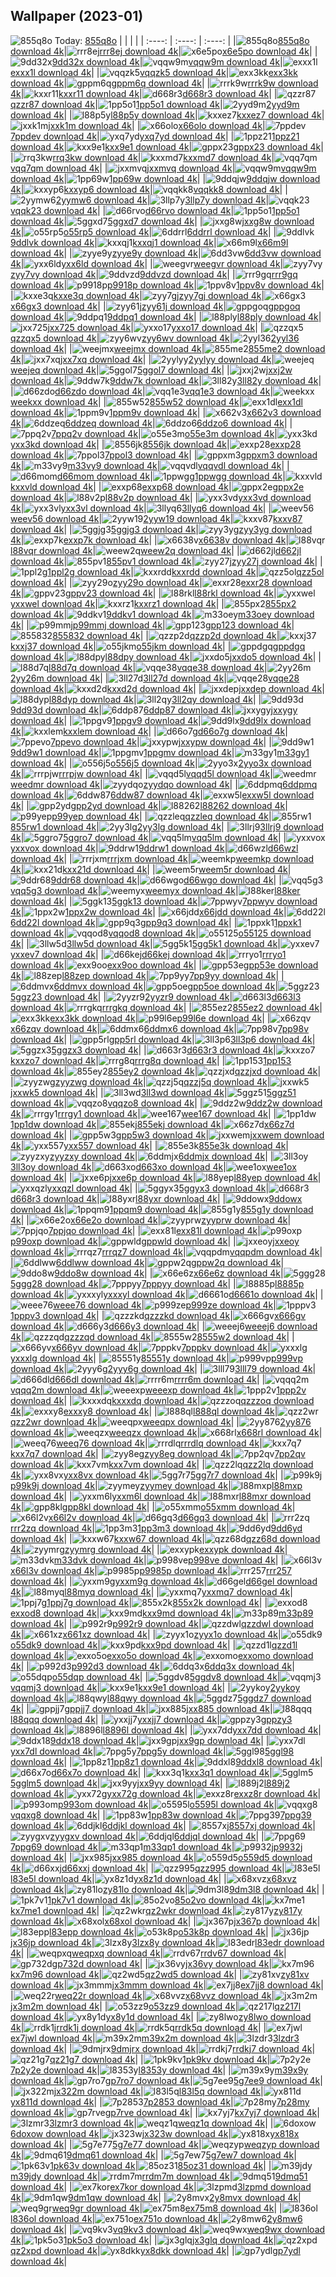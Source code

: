 ## Wallpaper (2023-01)
![855q8o](https://w.wallhaven.cc/full/85/wallhaven-855q8o.png) Today: [855q8o](https://th.wallhaven.cc/small/85/855q8o.jpg)
|      |      |      |
| :----: | :----: | :----: |
|![855q8o](https://th.wallhaven.cc/small/85/855q8o.jpg)[855q8o download 4k](https://wallhaven.cc/w/855q8o)|![rrr8ej](https://th.wallhaven.cc/small/rr/rrr8ej.jpg)[rrr8ej download 4k](https://wallhaven.cc/w/rrr8ej)|![x6e5po](https://th.wallhaven.cc/small/x6/x6e5po.jpg)[x6e5po download 4k](https://wallhaven.cc/w/x6e5po)|
|![9dd32x](https://th.wallhaven.cc/small/9d/9dd32x.jpg)[9dd32x download 4k](https://wallhaven.cc/w/9dd32x)|![vqqw9m](https://th.wallhaven.cc/small/vq/vqqw9m.jpg)[vqqw9m download 4k](https://wallhaven.cc/w/vqqw9m)|![exxx1l](https://th.wallhaven.cc/small/ex/exxx1l.jpg)[exxx1l download 4k](https://wallhaven.cc/w/exxx1l)|
|![vqqzk5](https://th.wallhaven.cc/small/vq/vqqzk5.jpg)[vqqzk5 download 4k](https://wallhaven.cc/w/vqqzk5)|![exx3kk](https://th.wallhaven.cc/small/ex/exx3kk.jpg)[exx3kk download 4k](https://wallhaven.cc/w/exx3kk)|![gppm6q](https://th.wallhaven.cc/small/gp/gppm6q.jpg)[gppm6q download 4k](https://wallhaven.cc/w/gppm6q)|
|![rrrk9w](https://th.wallhaven.cc/small/rr/rrrk9w.jpg)[rrrk9w download 4k](https://wallhaven.cc/w/rrrk9w)|![kxxr11](https://th.wallhaven.cc/small/kx/kxxr11.jpg)[kxxr11 download 4k](https://wallhaven.cc/w/kxxr11)|![d668r3](https://th.wallhaven.cc/small/d6/d668r3.jpg)[d668r3 download 4k](https://wallhaven.cc/w/d668r3)|
|![qzzr87](https://th.wallhaven.cc/small/qz/qzzr87.jpg)[qzzr87 download 4k](https://wallhaven.cc/w/qzzr87)|![1pp5o1](https://th.wallhaven.cc/small/1p/1pp5o1.jpg)[1pp5o1 download 4k](https://wallhaven.cc/w/1pp5o1)|![2yyd9m](https://th.wallhaven.cc/small/2y/2yyd9m.jpg)[2yyd9m download 4k](https://wallhaven.cc/w/2yyd9m)|
|![l88p5y](https://th.wallhaven.cc/small/l8/l88p5y.jpg)[l88p5y download 4k](https://wallhaven.cc/w/l88p5y)|![kxxez7](https://th.wallhaven.cc/small/kx/kxxez7.jpg)[kxxez7 download 4k](https://wallhaven.cc/w/kxxez7)|![jxxk1m](https://th.wallhaven.cc/small/jx/jxxk1m.jpg)[jxxk1m download 4k](https://wallhaven.cc/w/jxxk1m)|
|![x66olo](https://th.wallhaven.cc/small/x6/x66olo.jpg)[x66olo download 4k](https://wallhaven.cc/w/x66olo)|![7ppdev](https://th.wallhaven.cc/small/7p/7ppdev.jpg)[7ppdev download 4k](https://wallhaven.cc/w/7ppdev)|![yxq7yd](https://th.wallhaven.cc/small/yx/yxq7yd.jpg)[yxq7yd download 4k](https://wallhaven.cc/w/yxq7yd)|
|![1ppz21](https://th.wallhaven.cc/small/1p/1ppz21.jpg)[1ppz21 download 4k](https://wallhaven.cc/w/1ppz21)|![kxx9e1](https://th.wallhaven.cc/small/kx/kxx9e1.jpg)[kxx9e1 download 4k](https://wallhaven.cc/w/kxx9e1)|![gppx23](https://th.wallhaven.cc/small/gp/gppx23.jpg)[gppx23 download 4k](https://wallhaven.cc/w/gppx23)|
|![rrq3kw](https://th.wallhaven.cc/small/rr/rrq3kw.jpg)[rrq3kw download 4k](https://wallhaven.cc/w/rrq3kw)|![kxxmd7](https://th.wallhaven.cc/small/kx/kxxmd7.jpg)[kxxmd7 download 4k](https://wallhaven.cc/w/kxxmd7)|![vqq7qm](https://th.wallhaven.cc/small/vq/vqq7qm.jpg)[vqq7qm download 4k](https://wallhaven.cc/w/vqq7qm)|
|![jxxmvq](https://th.wallhaven.cc/small/jx/jxxmvq.jpg)[jxxmvq download 4k](https://wallhaven.cc/w/jxxmvq)|![vqqw9m](https://th.wallhaven.cc/small/vq/vqqw9m.jpg)[vqqw9m download 4k](https://wallhaven.cc/w/vqqw9m)|![1pp69w](https://th.wallhaven.cc/small/1p/1pp69w.jpg)[1pp69w download 4k](https://wallhaven.cc/w/1pp69w)|
|![9ddqjw](https://th.wallhaven.cc/small/9d/9ddqjw.jpg)[9ddqjw download 4k](https://wallhaven.cc/w/9ddqjw)|![kxxyp6](https://th.wallhaven.cc/small/kx/kxxyp6.jpg)[kxxyp6 download 4k](https://wallhaven.cc/w/kxxyp6)|![vqqkk8](https://th.wallhaven.cc/small/vq/vqqkk8.jpg)[vqqkk8 download 4k](https://wallhaven.cc/w/vqqkk8)|
|![2yymw6](https://th.wallhaven.cc/small/2y/2yymw6.jpg)[2yymw6 download 4k](https://wallhaven.cc/w/2yymw6)|![3llp7y](https://th.wallhaven.cc/small/3l/3llp7y.jpg)[3llp7y download 4k](https://wallhaven.cc/w/3llp7y)|![vqqk23](https://th.wallhaven.cc/small/vq/vqqk23.jpg)[vqqk23 download 4k](https://wallhaven.cc/w/vqqk23)|
|![d66rvo](https://th.wallhaven.cc/small/d6/d66rvo.jpg)[d66rvo download 4k](https://wallhaven.cc/w/d66rvo)|![1pp5o1](https://th.wallhaven.cc/small/1p/1pp5o1.jpg)[1pp5o1 download 4k](https://wallhaven.cc/w/1pp5o1)|![5ggxd7](https://th.wallhaven.cc/small/5g/5ggxd7.jpg)[5ggxd7 download 4k](https://wallhaven.cc/w/5ggxd7)|
|![jxxg8w](https://th.wallhaven.cc/small/jx/jxxg8w.jpg)[jxxg8w download 4k](https://wallhaven.cc/w/jxxg8w)|![o55rp5](https://th.wallhaven.cc/small/o5/o55rp5.jpg)[o55rp5 download 4k](https://wallhaven.cc/w/o55rp5)|![6ddrrl](https://th.wallhaven.cc/small/6d/6ddrrl.jpg)[6ddrrl download 4k](https://wallhaven.cc/w/6ddrrl)|
|![9ddlvk](https://th.wallhaven.cc/small/9d/9ddlvk.jpg)[9ddlvk download 4k](https://wallhaven.cc/w/9ddlvk)|![kxxqj1](https://th.wallhaven.cc/small/kx/kxxqj1.jpg)[kxxqj1 download 4k](https://wallhaven.cc/w/kxxqj1)|![x66m9l](https://th.wallhaven.cc/small/x6/x66m9l.jpg)[x66m9l download 4k](https://wallhaven.cc/w/x66m9l)|
|![zyye9y](https://th.wallhaven.cc/small/zy/zyye9y.jpg)[zyye9y download 4k](https://wallhaven.cc/w/zyye9y)|![6dd3vw](https://th.wallhaven.cc/small/6d/6dd3vw.jpg)[6dd3vw download 4k](https://wallhaven.cc/w/6dd3vw)|![yxx6ld](https://th.wallhaven.cc/small/yx/yxx6ld.jpg)[yxx6ld download 4k](https://wallhaven.cc/w/yxx6ld)|
|![weegvr](https://th.wallhaven.cc/small/we/weegvr.jpg)[weegvr download 4k](https://wallhaven.cc/w/weegvr)|![zyy7vy](https://th.wallhaven.cc/small/zy/zyy7vy.jpg)[zyy7vy download 4k](https://wallhaven.cc/w/zyy7vy)|![9ddvzd](https://th.wallhaven.cc/small/9d/9ddvzd.jpg)[9ddvzd download 4k](https://wallhaven.cc/w/9ddvzd)|
|![rrr9gq](https://th.wallhaven.cc/small/rr/rrr9gq.jpg)[rrr9gq download 4k](https://wallhaven.cc/w/rrr9gq)|![p9918p](https://th.wallhaven.cc/small/p9/p9918p.jpg)[p9918p download 4k](https://wallhaven.cc/w/p9918p)|![1ppv8v](https://th.wallhaven.cc/small/1p/1ppv8v.jpg)[1ppv8v download 4k](https://wallhaven.cc/w/1ppv8v)|
|![kxxe3q](https://th.wallhaven.cc/small/kx/kxxe3q.jpg)[kxxe3q download 4k](https://wallhaven.cc/w/kxxe3q)|![zyy7gj](https://th.wallhaven.cc/small/zy/zyy7gj.jpg)[zyy7gj download 4k](https://wallhaven.cc/w/zyy7gj)|![x66gx3](https://th.wallhaven.cc/small/x6/x66gx3.jpg)[x66gx3 download 4k](https://wallhaven.cc/w/x66gx3)|
|![zyy61j](https://th.wallhaven.cc/small/zy/zyy61j.jpg)[zyy61j download 4k](https://wallhaven.cc/w/zyy61j)|![gppgoq](https://th.wallhaven.cc/small/gp/gppgoq.jpg)[gppgoq download 4k](https://wallhaven.cc/w/gppgoq)|![9ddpq1](https://th.wallhaven.cc/small/9d/9ddpq1.jpg)[9ddpq1 download 4k](https://wallhaven.cc/w/9ddpq1)|
|![l88ply](https://th.wallhaven.cc/small/l8/l88ply.jpg)[l88ply download 4k](https://wallhaven.cc/w/l88ply)|![jxx725](https://th.wallhaven.cc/small/jx/jxx725.jpg)[jxx725 download 4k](https://wallhaven.cc/w/jxx725)|![yxxo17](https://th.wallhaven.cc/small/yx/yxxo17.jpg)[yxxo17 download 4k](https://wallhaven.cc/w/yxxo17)|
|![qzzqx5](https://th.wallhaven.cc/small/qz/qzzqx5.jpg)[qzzqx5 download 4k](https://wallhaven.cc/w/qzzqx5)|![zyy6wv](https://th.wallhaven.cc/small/zy/zyy6wv.jpg)[zyy6wv download 4k](https://wallhaven.cc/w/zyy6wv)|![2yyl36](https://th.wallhaven.cc/small/2y/2yyl36.jpg)[2yyl36 download 4k](https://wallhaven.cc/w/2yyl36)|
|![weejmx](https://th.wallhaven.cc/small/we/weejmx.jpg)[weejmx download 4k](https://wallhaven.cc/w/weejmx)|![855me2](https://th.wallhaven.cc/small/85/855me2.jpg)[855me2 download 4k](https://wallhaven.cc/w/855me2)|![jxx7xq](https://th.wallhaven.cc/small/jx/jxx7xq.jpg)[jxx7xq download 4k](https://wallhaven.cc/w/jxx7xq)|
|![2yylyy](https://th.wallhaven.cc/small/2y/2yylyy.jpg)[2yylyy download 4k](https://wallhaven.cc/w/2yylyy)|![weejeq](https://th.wallhaven.cc/small/we/weejeq.jpg)[weejeq download 4k](https://wallhaven.cc/w/weejeq)|![5ggol7](https://th.wallhaven.cc/small/5g/5ggol7.jpg)[5ggol7 download 4k](https://wallhaven.cc/w/5ggol7)|
|![jxxj2w](https://th.wallhaven.cc/small/jx/jxxj2w.jpg)[jxxj2w download 4k](https://wallhaven.cc/w/jxxj2w)|![9ddw7k](https://th.wallhaven.cc/small/9d/9ddw7k.jpg)[9ddw7k download 4k](https://wallhaven.cc/w/9ddw7k)|![3ll82y](https://th.wallhaven.cc/small/3l/3ll82y.jpg)[3ll82y download 4k](https://wallhaven.cc/w/3ll82y)|
|![d66zdo](https://th.wallhaven.cc/small/d6/d66zdo.jpg)[d66zdo download 4k](https://wallhaven.cc/w/d66zdo)|![vqq1e3](https://th.wallhaven.cc/small/vq/vqq1e3.jpg)[vqq1e3 download 4k](https://wallhaven.cc/w/vqq1e3)|![weekxx](https://th.wallhaven.cc/small/we/weekxx.jpg)[weekxx download 4k](https://wallhaven.cc/w/weekxx)|
|![855w52](https://th.wallhaven.cc/small/85/855w52.jpg)[855w52 download 4k](https://wallhaven.cc/w/855w52)|![exx1dl](https://th.wallhaven.cc/small/ex/exx1dl.jpg)[exx1dl download 4k](https://wallhaven.cc/w/exx1dl)|![1ppm9v](https://th.wallhaven.cc/small/1p/1ppm9v.jpg)[1ppm9v download 4k](https://wallhaven.cc/w/1ppm9v)|
|![x662v3](https://th.wallhaven.cc/small/x6/x662v3.jpg)[x662v3 download 4k](https://wallhaven.cc/w/x662v3)|![6ddzeq](https://th.wallhaven.cc/small/6d/6ddzeq.jpg)[6ddzeq download 4k](https://wallhaven.cc/w/6ddzeq)|![6ddzo6](https://th.wallhaven.cc/small/6d/6ddzo6.jpg)[6ddzo6 download 4k](https://wallhaven.cc/w/6ddzo6)|
|![7ppq2v](https://th.wallhaven.cc/small/7p/7ppq2v.jpg)[7ppq2v download 4k](https://wallhaven.cc/w/7ppq2v)|![o55e3m](https://th.wallhaven.cc/small/o5/o55e3m.jpg)[o55e3m download 4k](https://wallhaven.cc/w/o55e3m)|![yxx3kd](https://th.wallhaven.cc/small/yx/yxx3kd.jpg)[yxx3kd download 4k](https://wallhaven.cc/w/yxx3kd)|
|![8556jk](https://th.wallhaven.cc/small/85/8556jk.jpg)[8556jk download 4k](https://wallhaven.cc/w/8556jk)|![exxp28](https://th.wallhaven.cc/small/ex/exxp28.jpg)[exxp28 download 4k](https://wallhaven.cc/w/exxp28)|![7ppol3](https://th.wallhaven.cc/small/7p/7ppol3.jpg)[7ppol3 download 4k](https://wallhaven.cc/w/7ppol3)|
|![gppxm3](https://th.wallhaven.cc/small/gp/gppxm3.jpg)[gppxm3 download 4k](https://wallhaven.cc/w/gppxm3)|![m33vy9](https://th.wallhaven.cc/small/m3/m33vy9.jpg)[m33vy9 download 4k](https://wallhaven.cc/w/m33vy9)|![vqqvdl](https://th.wallhaven.cc/small/vq/vqqvdl.jpg)[vqqvdl download 4k](https://wallhaven.cc/w/vqqvdl)|
|![d66mom](https://th.wallhaven.cc/small/d6/d66mom.jpg)[d66mom download 4k](https://wallhaven.cc/w/d66mom)|![1ppwgg](https://th.wallhaven.cc/small/1p/1ppwgg.jpg)[1ppwgg download 4k](https://wallhaven.cc/w/1ppwgg)|![kxxvld](https://th.wallhaven.cc/small/kx/kxxvld.jpg)[kxxvld download 4k](https://wallhaven.cc/w/kxxvld)|
|![exxp68](https://th.wallhaven.cc/small/ex/exxp68.jpg)[exxp68 download 4k](https://wallhaven.cc/w/exxp68)|![gppx2e](https://th.wallhaven.cc/small/gp/gppx2e.jpg)[gppx2e download 4k](https://wallhaven.cc/w/gppx2e)|![l88v2p](https://th.wallhaven.cc/small/l8/l88v2p.jpg)[l88v2p download 4k](https://wallhaven.cc/w/l88v2p)|
|![yxx3vd](https://th.wallhaven.cc/small/yx/yxx3vd.jpg)[yxx3vd download 4k](https://wallhaven.cc/w/yxx3vd)|![yxx3vl](https://th.wallhaven.cc/small/yx/yxx3vl.jpg)[yxx3vl download 4k](https://wallhaven.cc/w/yxx3vl)|![3llyq6](https://th.wallhaven.cc/small/3l/3llyq6.jpg)[3llyq6 download 4k](https://wallhaven.cc/w/3llyq6)|
|![weev56](https://th.wallhaven.cc/small/we/weev56.jpg)[weev56 download 4k](https://wallhaven.cc/w/weev56)|![2yyw19](https://th.wallhaven.cc/small/2y/2yyw19.jpg)[2yyw19 download 4k](https://wallhaven.cc/w/2yyw19)|![kxxv87](https://th.wallhaven.cc/small/kx/kxxv87.jpg)[kxxv87 download 4k](https://wallhaven.cc/w/kxxv87)|
|![5ggjg3](https://th.wallhaven.cc/small/5g/5ggjg3.jpg)[5ggjg3 download 4k](https://wallhaven.cc/w/5ggjg3)|![zyy3yg](https://th.wallhaven.cc/small/zy/zyy3yg.jpg)[zyy3yg download 4k](https://wallhaven.cc/w/zyy3yg)|![exxp7k](https://th.wallhaven.cc/small/ex/exxp7k.jpg)[exxp7k download 4k](https://wallhaven.cc/w/exxp7k)|
|![x6638v](https://th.wallhaven.cc/small/x6/x6638v.jpg)[x6638v download 4k](https://wallhaven.cc/w/x6638v)|![l88vqr](https://th.wallhaven.cc/small/l8/l88vqr.jpg)[l88vqr download 4k](https://wallhaven.cc/w/l88vqr)|![weew2q](https://th.wallhaven.cc/small/we/weew2q.jpg)[weew2q download 4k](https://wallhaven.cc/w/weew2q)|
|![d662jl](https://th.wallhaven.cc/small/d6/d662jl.jpg)[d662jl download 4k](https://wallhaven.cc/w/d662jl)|![855pv1](https://th.wallhaven.cc/small/85/855pv1.jpg)[855pv1 download 4k](https://wallhaven.cc/w/855pv1)|![zyy27j](https://th.wallhaven.cc/small/zy/zyy27j.jpg)[zyy27j download 4k](https://wallhaven.cc/w/zyy27j)|
|![1ppl2g](https://th.wallhaven.cc/small/1p/1ppl2g.jpg)[1ppl2g download 4k](https://wallhaven.cc/w/1ppl2g)|![kxxrdd](https://th.wallhaven.cc/small/kx/kxxrdd.jpg)[kxxrdd download 4k](https://wallhaven.cc/w/kxxrdd)|![qzz5ol](https://th.wallhaven.cc/small/qz/qzz5ol.jpg)[qzz5ol download 4k](https://wallhaven.cc/w/qzz5ol)|
|![zyy29o](https://th.wallhaven.cc/small/zy/zyy29o.jpg)[zyy29o download 4k](https://wallhaven.cc/w/zyy29o)|![exxr28](https://th.wallhaven.cc/small/ex/exxr28.jpg)[exxr28 download 4k](https://wallhaven.cc/w/exxr28)|![gppv23](https://th.wallhaven.cc/small/gp/gppv23.jpg)[gppv23 download 4k](https://wallhaven.cc/w/gppv23)|
|![l88rkl](https://th.wallhaven.cc/small/l8/l88rkl.jpg)[l88rkl download 4k](https://wallhaven.cc/w/l88rkl)|![yxxwel](https://th.wallhaven.cc/small/yx/yxxwel.jpg)[yxxwel download 4k](https://wallhaven.cc/w/yxxwel)|![kxxrz1](https://th.wallhaven.cc/small/kx/kxxrz1.jpg)[kxxrz1 download 4k](https://wallhaven.cc/w/kxxrz1)|
|![855px2](https://th.wallhaven.cc/small/85/855px2.jpg)[855px2 download 4k](https://wallhaven.cc/w/855px2)|![9ddkv1](https://th.wallhaven.cc/small/9d/9ddkv1.jpg)[9ddkv1 download 4k](https://wallhaven.cc/w/9ddkv1)|![m33oey](https://th.wallhaven.cc/small/m3/m33oey.jpg)[m33oey download 4k](https://wallhaven.cc/w/m33oey)|
|![p99mmj](https://th.wallhaven.cc/small/p9/p99mmj.jpg)[p99mmj download 4k](https://wallhaven.cc/w/p99mmj)|![gpp123](https://th.wallhaven.cc/small/gp/gpp123.jpg)[gpp123 download 4k](https://wallhaven.cc/w/gpp123)|![855832](https://th.wallhaven.cc/small/85/855832.jpg)[855832 download 4k](https://wallhaven.cc/w/855832)|
|![qzzp2d](https://th.wallhaven.cc/small/qz/qzzp2d.jpg)[qzzp2d download 4k](https://wallhaven.cc/w/qzzp2d)|![kxxj37](https://th.wallhaven.cc/small/kx/kxxj37.jpg)[kxxj37 download 4k](https://wallhaven.cc/w/kxxj37)|![o55jkm](https://th.wallhaven.cc/small/o5/o55jkm.jpg)[o55jkm download 4k](https://wallhaven.cc/w/o55jkm)|
|![gppdgq](https://th.wallhaven.cc/small/gp/gppdgq.jpg)[gppdgq download 4k](https://wallhaven.cc/w/gppdgq)|![l88dpy](https://th.wallhaven.cc/small/l8/l88dpy.jpg)[l88dpy download 4k](https://wallhaven.cc/w/l88dpy)|![jxxdo5](https://th.wallhaven.cc/small/jx/jxxdo5.jpg)[jxxdo5 download 4k](https://wallhaven.cc/w/jxxdo5)|
|![l88d7q](https://th.wallhaven.cc/small/l8/l88d7q.jpg)[l88d7q download 4k](https://wallhaven.cc/w/l88d7q)|![vqqe38](https://th.wallhaven.cc/small/vq/vqqe38.jpg)[vqqe38 download 4k](https://wallhaven.cc/w/vqqe38)|![2yy26m](https://th.wallhaven.cc/small/2y/2yy26m.jpg)[2yy26m download 4k](https://wallhaven.cc/w/2yy26m)|
|![3ll27d](https://th.wallhaven.cc/small/3l/3ll27d.jpg)[3ll27d download 4k](https://wallhaven.cc/w/3ll27d)|![vqqe28](https://th.wallhaven.cc/small/vq/vqqe28.jpg)[vqqe28 download 4k](https://wallhaven.cc/w/vqqe28)|![kxxd2d](https://th.wallhaven.cc/small/kx/kxxd2d.jpg)[kxxd2d download 4k](https://wallhaven.cc/w/kxxd2d)|
|![jxxdep](https://th.wallhaven.cc/small/jx/jxxdep.jpg)[jxxdep download 4k](https://wallhaven.cc/w/jxxdep)|![l88dyp](https://th.wallhaven.cc/small/l8/l88dyp.jpg)[l88dyp download 4k](https://wallhaven.cc/w/l88dyp)|![3ll2qy](https://th.wallhaven.cc/small/3l/3ll2qy.jpg)[3ll2qy download 4k](https://wallhaven.cc/w/3ll2qy)|
|![9dd93d](https://th.wallhaven.cc/small/9d/9dd93d.jpg)[9dd93d download 4k](https://wallhaven.cc/w/9dd93d)|![6ddp87](https://th.wallhaven.cc/small/6d/6ddp87.jpg)[6ddp87 download 4k](https://wallhaven.cc/w/6ddp87)|![jxxygy](https://th.wallhaven.cc/small/jx/jxxygy.jpg)[jxxygy download 4k](https://wallhaven.cc/w/jxxygy)|
|![1ppgv9](https://th.wallhaven.cc/small/1p/1ppgv9.jpg)[1ppgv9 download 4k](https://wallhaven.cc/w/1ppgv9)|![9dd9lx](https://th.wallhaven.cc/small/9d/9dd9lx.jpg)[9dd9lx download 4k](https://wallhaven.cc/w/9dd9lx)|![kxxlem](https://th.wallhaven.cc/small/kx/kxxlem.jpg)[kxxlem download 4k](https://wallhaven.cc/w/kxxlem)|
|![d66o7g](https://th.wallhaven.cc/small/d6/d66o7g.jpg)[d66o7g download 4k](https://wallhaven.cc/w/d66o7g)|![7ppevo](https://th.wallhaven.cc/small/7p/7ppevo.jpg)[7ppevo download 4k](https://wallhaven.cc/w/7ppevo)|![jxxypw](https://th.wallhaven.cc/small/jx/jxxypw.jpg)[jxxypw download 4k](https://wallhaven.cc/w/jxxypw)|
|![9dd9w1](https://th.wallhaven.cc/small/9d/9dd9w1.jpg)[9dd9w1 download 4k](https://wallhaven.cc/w/9dd9w1)|![1ppgmv](https://th.wallhaven.cc/small/1p/1ppgmv.jpg)[1ppgmv download 4k](https://wallhaven.cc/w/1ppgmv)|![m33gy1](https://th.wallhaven.cc/small/m3/m33gy1.jpg)[m33gy1 download 4k](https://wallhaven.cc/w/m33gy1)|
|![o556j5](https://th.wallhaven.cc/small/o5/o556j5.jpg)[o556j5 download 4k](https://wallhaven.cc/w/o556j5)|![2yyo3x](https://th.wallhaven.cc/small/2y/2yyo3x.jpg)[2yyo3x download 4k](https://wallhaven.cc/w/2yyo3x)|![rrrpjw](https://th.wallhaven.cc/small/rr/rrrpjw.jpg)[rrrpjw download 4k](https://wallhaven.cc/w/rrrpjw)|
|![vqqd5l](https://th.wallhaven.cc/small/vq/vqqd5l.jpg)[vqqd5l download 4k](https://wallhaven.cc/w/vqqd5l)|![weedmr](https://th.wallhaven.cc/small/we/weedmr.jpg)[weedmr download 4k](https://wallhaven.cc/w/weedmr)|![zyydqo](https://th.wallhaven.cc/small/zy/zyydqo.jpg)[zyydqo download 4k](https://wallhaven.cc/w/zyydqo)|
|![6ddpmq](https://th.wallhaven.cc/small/6d/6ddpmq.jpg)[6ddpmq download 4k](https://wallhaven.cc/w/6ddpmq)|![6ddw87](https://th.wallhaven.cc/small/6d/6ddw87.jpg)[6ddw87 download 4k](https://wallhaven.cc/w/6ddw87)|![exxw5l](https://th.wallhaven.cc/small/ex/exxw5l.jpg)[exxw5l download 4k](https://wallhaven.cc/w/exxw5l)|
|![gpp2yd](https://th.wallhaven.cc/small/gp/gpp2yd.jpg)[gpp2yd download 4k](https://wallhaven.cc/w/gpp2yd)|![l88262](https://th.wallhaven.cc/small/l8/l88262.jpg)[l88262 download 4k](https://wallhaven.cc/w/l88262)|![p99yep](https://th.wallhaven.cc/small/p9/p99yep.jpg)[p99yep download 4k](https://wallhaven.cc/w/p99yep)|
|![qzzleq](https://th.wallhaven.cc/small/qz/qzzleq.jpg)[qzzleq download 4k](https://wallhaven.cc/w/qzzleq)|![855rw1](https://th.wallhaven.cc/small/85/855rw1.jpg)[855rw1 download 4k](https://wallhaven.cc/w/855rw1)|![2yy3lg](https://th.wallhaven.cc/small/2y/2yy3lg.jpg)[2yy3lg download 4k](https://wallhaven.cc/w/2yy3lg)|
|![3llrj9](https://th.wallhaven.cc/small/3l/3llrj9.jpg)[3llrj9 download 4k](https://wallhaven.cc/w/3llrj9)|![5ggro7](https://th.wallhaven.cc/small/5g/5ggro7.jpg)[5ggro7 download 4k](https://wallhaven.cc/w/5ggro7)|![vqq5lm](https://th.wallhaven.cc/small/vq/vqq5lm.jpg)[vqq5lm download 4k](https://wallhaven.cc/w/vqq5lm)|
|![yxxvox](https://th.wallhaven.cc/small/yx/yxxvox.jpg)[yxxvox download 4k](https://wallhaven.cc/w/yxxvox)|![9ddrw1](https://th.wallhaven.cc/small/9d/9ddrw1.jpg)[9ddrw1 download 4k](https://wallhaven.cc/w/9ddrw1)|![d66wzl](https://th.wallhaven.cc/small/d6/d66wzl.jpg)[d66wzl download 4k](https://wallhaven.cc/w/d66wzl)|
|![rrrjxm](https://th.wallhaven.cc/small/rr/rrrjxm.jpg)[rrrjxm download 4k](https://wallhaven.cc/w/rrrjxm)|![weemkp](https://th.wallhaven.cc/small/we/weemkp.jpg)[weemkp download 4k](https://wallhaven.cc/w/weemkp)|![kxx21d](https://th.wallhaven.cc/small/kx/kxx21d.jpg)[kxx21d download 4k](https://wallhaven.cc/w/kxx21d)|
|![weem5r](https://th.wallhaven.cc/small/we/weem5r.jpg)[weem5r download 4k](https://wallhaven.cc/w/weem5r)|![9ddr68](https://th.wallhaven.cc/small/9d/9ddr68.jpg)[9ddr68 download 4k](https://wallhaven.cc/w/9ddr68)|![d66wgo](https://th.wallhaven.cc/small/d6/d66wgo.jpg)[d66wgo download 4k](https://wallhaven.cc/w/d66wgo)|
|![vqq5g3](https://th.wallhaven.cc/small/vq/vqq5g3.jpg)[vqq5g3 download 4k](https://wallhaven.cc/w/vqq5g3)|![weemyx](https://th.wallhaven.cc/small/we/weemyx.jpg)[weemyx download 4k](https://wallhaven.cc/w/weemyx)|![l88ker](https://th.wallhaven.cc/small/l8/l88ker.jpg)[l88ker download 4k](https://wallhaven.cc/w/l88ker)|
|![5ggk13](https://th.wallhaven.cc/small/5g/5ggk13.jpg)[5ggk13 download 4k](https://wallhaven.cc/w/5ggk13)|![7ppwyv](https://th.wallhaven.cc/small/7p/7ppwyv.jpg)[7ppwyv download 4k](https://wallhaven.cc/w/7ppwyv)|![1ppx2w](https://th.wallhaven.cc/small/1p/1ppx2w.jpg)[1ppx2w download 4k](https://wallhaven.cc/w/1ppx2w)|
|![x66jdd](https://th.wallhaven.cc/small/x6/x66jdd.jpg)[x66jdd download 4k](https://wallhaven.cc/w/x66jdd)|![6dd22l](https://th.wallhaven.cc/small/6d/6dd22l.jpg)[6dd22l download 4k](https://wallhaven.cc/w/6dd22l)|![gpp9q3](https://th.wallhaven.cc/small/gp/gpp9q3.jpg)[gpp9q3 download 4k](https://wallhaven.cc/w/gpp9q3)|
|![1ppxk1](https://th.wallhaven.cc/small/1p/1ppxk1.jpg)[1ppxk1 download 4k](https://wallhaven.cc/w/1ppxk1)|![vqqod8](https://th.wallhaven.cc/small/vq/vqqod8.jpg)[vqqod8 download 4k](https://wallhaven.cc/w/vqqod8)|![o55125](https://th.wallhaven.cc/small/o5/o55125.jpg)[o55125 download 4k](https://wallhaven.cc/w/o55125)|
|![3llw5d](https://th.wallhaven.cc/small/3l/3llw5d.jpg)[3llw5d download 4k](https://wallhaven.cc/w/3llw5d)|![5gg5k1](https://th.wallhaven.cc/small/5g/5gg5k1.jpg)[5gg5k1 download 4k](https://wallhaven.cc/w/5gg5k1)|![yxxev7](https://th.wallhaven.cc/small/yx/yxxev7.jpg)[yxxev7 download 4k](https://wallhaven.cc/w/yxxev7)|
|![d66kej](https://th.wallhaven.cc/small/d6/d66kej.jpg)[d66kej download 4k](https://wallhaven.cc/w/d66kej)|![rrryo1](https://th.wallhaven.cc/small/rr/rrryo1.jpg)[rrryo1 download 4k](https://wallhaven.cc/w/rrryo1)|![exx9oo](https://th.wallhaven.cc/small/ex/exx9oo.jpg)[exx9oo download 4k](https://wallhaven.cc/w/exx9oo)|
|![gpp53e](https://th.wallhaven.cc/small/gp/gpp53e.jpg)[gpp53e download 4k](https://wallhaven.cc/w/gpp53e)|![l88zep](https://th.wallhaven.cc/small/l8/l88zep.jpg)[l88zep download 4k](https://wallhaven.cc/w/l88zep)|![7pp9yy](https://th.wallhaven.cc/small/7p/7pp9yy.jpg)[7pp9yy download 4k](https://wallhaven.cc/w/7pp9yy)|
|![6ddmvx](https://th.wallhaven.cc/small/6d/6ddmvx.jpg)[6ddmvx download 4k](https://wallhaven.cc/w/6ddmvx)|![gpp5oe](https://th.wallhaven.cc/small/gp/gpp5oe.jpg)[gpp5oe download 4k](https://wallhaven.cc/w/gpp5oe)|![5ggz23](https://th.wallhaven.cc/small/5g/5ggz23.jpg)[5ggz23 download 4k](https://wallhaven.cc/w/5ggz23)|
|![2yyzr9](https://th.wallhaven.cc/small/2y/2yyzr9.jpg)[2yyzr9 download 4k](https://wallhaven.cc/w/2yyzr9)|![d663l3](https://th.wallhaven.cc/small/d6/d663l3.jpg)[d663l3 download 4k](https://wallhaven.cc/w/d663l3)|![rrrgkq](https://th.wallhaven.cc/small/rr/rrrgkq.jpg)[rrrgkq download 4k](https://wallhaven.cc/w/rrrgkq)|
|![855ez2](https://th.wallhaven.cc/small/85/855ez2.jpg)[855ez2 download 4k](https://wallhaven.cc/w/855ez2)|![exx3kk](https://th.wallhaven.cc/small/ex/exx3kk.jpg)[exx3kk download 4k](https://wallhaven.cc/w/exx3kk)|![p99l6e](https://th.wallhaven.cc/small/p9/p99l6e.jpg)[p99l6e download 4k](https://wallhaven.cc/w/p99l6e)|
|![x66zqv](https://th.wallhaven.cc/small/x6/x66zqv.jpg)[x66zqv download 4k](https://wallhaven.cc/w/x66zqv)|![6ddmx6](https://th.wallhaven.cc/small/6d/6ddmx6.jpg)[6ddmx6 download 4k](https://wallhaven.cc/w/6ddmx6)|![7pp98v](https://th.wallhaven.cc/small/7p/7pp98v.jpg)[7pp98v download 4k](https://wallhaven.cc/w/7pp98v)|
|![gpp5rl](https://th.wallhaven.cc/small/gp/gpp5rl.jpg)[gpp5rl download 4k](https://wallhaven.cc/w/gpp5rl)|![3ll3p6](https://th.wallhaven.cc/small/3l/3ll3p6.jpg)[3ll3p6 download 4k](https://wallhaven.cc/w/3ll3p6)|![5ggzx3](https://th.wallhaven.cc/small/5g/5ggzx3.jpg)[5ggzx3 download 4k](https://wallhaven.cc/w/5ggzx3)|
|![d663r3](https://th.wallhaven.cc/small/d6/d663r3.jpg)[d663r3 download 4k](https://wallhaven.cc/w/d663r3)|![kxxzo7](https://th.wallhaven.cc/small/kx/kxxzo7.jpg)[kxxzo7 download 4k](https://wallhaven.cc/w/kxxzo7)|![rrrg8q](https://th.wallhaven.cc/small/rr/rrrg8q.jpg)[rrrg8q download 4k](https://wallhaven.cc/w/rrrg8q)|
|![1pp153](https://th.wallhaven.cc/small/1p/1pp153.jpg)[1pp153 download 4k](https://wallhaven.cc/w/1pp153)|![855ey2](https://th.wallhaven.cc/small/85/855ey2.jpg)[855ey2 download 4k](https://wallhaven.cc/w/855ey2)|![qzzjxd](https://th.wallhaven.cc/small/qz/qzzjxd.jpg)[qzzjxd download 4k](https://wallhaven.cc/w/qzzjxd)|
|![zyyzwg](https://th.wallhaven.cc/small/zy/zyyzwg.jpg)[zyyzwg download 4k](https://wallhaven.cc/w/zyyzwg)|![qzzj5q](https://th.wallhaven.cc/small/qz/qzzj5q.jpg)[qzzj5q download 4k](https://wallhaven.cc/w/qzzj5q)|![jxxwk5](https://th.wallhaven.cc/small/jx/jxxwk5.jpg)[jxxwk5 download 4k](https://wallhaven.cc/w/jxxwk5)|
|![3ll3wd](https://th.wallhaven.cc/small/3l/3ll3wd.jpg)[3ll3wd download 4k](https://wallhaven.cc/w/3ll3wd)|![5ggz51](https://th.wallhaven.cc/small/5g/5ggz51.jpg)[5ggz51 download 4k](https://wallhaven.cc/w/5ggz51)|![vqqzo8](https://th.wallhaven.cc/small/vq/vqqzo8.jpg)[vqqzo8 download 4k](https://wallhaven.cc/w/vqqzo8)|
|![9ddz2w](https://th.wallhaven.cc/small/9d/9ddz2w.jpg)[9ddz2w download 4k](https://wallhaven.cc/w/9ddz2w)|![rrrgy1](https://th.wallhaven.cc/small/rr/rrrgy1.jpg)[rrrgy1 download 4k](https://wallhaven.cc/w/rrrgy1)|![wee167](https://th.wallhaven.cc/small/we/wee167.jpg)[wee167 download 4k](https://wallhaven.cc/w/wee167)|
|![1pp1dw](https://th.wallhaven.cc/small/1p/1pp1dw.jpg)[1pp1dw download 4k](https://wallhaven.cc/w/1pp1dw)|![855ekj](https://th.wallhaven.cc/small/85/855ekj.jpg)[855ekj download 4k](https://wallhaven.cc/w/855ekj)|![x66z7d](https://th.wallhaven.cc/small/x6/x66z7d.jpg)[x66z7d download 4k](https://wallhaven.cc/w/x66z7d)|
|![gpp5w3](https://th.wallhaven.cc/small/gp/gpp5w3.jpg)[gpp5w3 download 4k](https://wallhaven.cc/w/gpp5w3)|![jxxwem](https://th.wallhaven.cc/small/jx/jxxwem.jpg)[jxxwem download 4k](https://wallhaven.cc/w/jxxwem)|![yxx557](https://th.wallhaven.cc/small/yx/yxx557.jpg)[yxx557 download 4k](https://wallhaven.cc/w/yxx557)|
|![855e3k](https://th.wallhaven.cc/small/85/855e3k.jpg)[855e3k download 4k](https://wallhaven.cc/w/855e3k)|![zyyzxy](https://th.wallhaven.cc/small/zy/zyyzxy.jpg)[zyyzxy download 4k](https://wallhaven.cc/w/zyyzxy)|![6ddmjx](https://th.wallhaven.cc/small/6d/6ddmjx.jpg)[6ddmjx download 4k](https://wallhaven.cc/w/6ddmjx)|
|![3ll3oy](https://th.wallhaven.cc/small/3l/3ll3oy.jpg)[3ll3oy download 4k](https://wallhaven.cc/w/3ll3oy)|![d663xo](https://th.wallhaven.cc/small/d6/d663xo.jpg)[d663xo download 4k](https://wallhaven.cc/w/d663xo)|![wee1ox](https://th.wallhaven.cc/small/we/wee1ox.jpg)[wee1ox download 4k](https://wallhaven.cc/w/wee1ox)|
|![jxxe6p](https://th.wallhaven.cc/small/jx/jxxe6p.jpg)[jxxe6p download 4k](https://wallhaven.cc/w/jxxe6p)|![l88yep](https://th.wallhaven.cc/small/l8/l88yep.jpg)[l88yep download 4k](https://wallhaven.cc/w/l88yep)|![yxxqzl](https://th.wallhaven.cc/small/yx/yxxqzl.jpg)[yxxqzl download 4k](https://wallhaven.cc/w/yxxqzl)|
|![5ggyx3](https://th.wallhaven.cc/small/5g/5ggyx3.jpg)[5ggyx3 download 4k](https://wallhaven.cc/w/5ggyx3)|![d668r3](https://th.wallhaven.cc/small/d6/d668r3.jpg)[d668r3 download 4k](https://wallhaven.cc/w/d668r3)|![l88yxr](https://th.wallhaven.cc/small/l8/l88yxr.jpg)[l88yxr download 4k](https://wallhaven.cc/w/l88yxr)|
|![9ddowx](https://th.wallhaven.cc/small/9d/9ddowx.jpg)[9ddowx download 4k](https://wallhaven.cc/w/9ddowx)|![1ppqm9](https://th.wallhaven.cc/small/1p/1ppqm9.jpg)[1ppqm9 download 4k](https://wallhaven.cc/w/1ppqm9)|![855g1y](https://th.wallhaven.cc/small/85/855g1y.jpg)[855g1y download 4k](https://wallhaven.cc/w/855g1y)|
|![x66e2o](https://th.wallhaven.cc/small/x6/x66e2o.jpg)[x66e2o download 4k](https://wallhaven.cc/w/x66e2o)|![zyyprw](https://th.wallhaven.cc/small/zy/zyyprw.jpg)[zyyprw download 4k](https://wallhaven.cc/w/zyyprw)|![7ppjqo](https://th.wallhaven.cc/small/7p/7ppjqo.jpg)[7ppjqo download 4k](https://wallhaven.cc/w/7ppjqo)|
|![exx81l](https://th.wallhaven.cc/small/ex/exx81l.jpg)[exx81l download 4k](https://wallhaven.cc/w/exx81l)|![p99oxp](https://th.wallhaven.cc/small/p9/p99oxp.jpg)[p99oxp download 4k](https://wallhaven.cc/w/p99oxp)|![gppwld](https://th.wallhaven.cc/small/gp/gppwld.jpg)[gppwld download 4k](https://wallhaven.cc/w/gppwld)|
|![jxxeoy](https://th.wallhaven.cc/small/jx/jxxeoy.jpg)[jxxeoy download 4k](https://wallhaven.cc/w/jxxeoy)|![rrrqz7](https://th.wallhaven.cc/small/rr/rrrqz7.jpg)[rrrqz7 download 4k](https://wallhaven.cc/w/rrrqz7)|![vqqpdm](https://th.wallhaven.cc/small/vq/vqqpdm.jpg)[vqqpdm download 4k](https://wallhaven.cc/w/vqqpdm)|
|![6ddlww](https://th.wallhaven.cc/small/6d/6ddlww.jpg)[6ddlww download 4k](https://wallhaven.cc/w/6ddlww)|![gppw2q](https://th.wallhaven.cc/small/gp/gppw2q.jpg)[gppw2q download 4k](https://wallhaven.cc/w/gppw2q)|![9ddo8w](https://th.wallhaven.cc/small/9d/9ddo8w.jpg)[9ddo8w download 4k](https://wallhaven.cc/w/9ddo8w)|
|![x66e6z](https://th.wallhaven.cc/small/x6/x66e6z.jpg)[x66e6z download 4k](https://wallhaven.cc/w/x66e6z)|![5ggg28](https://th.wallhaven.cc/small/5g/5ggg28.jpg)[5ggg28 download 4k](https://wallhaven.cc/w/5ggg28)|![7pppyy](https://th.wallhaven.cc/small/7p/7pppyy.jpg)[7pppyy download 4k](https://wallhaven.cc/w/7pppyy)|
|![l8885p](https://th.wallhaven.cc/small/l8/l8885p.jpg)[l8885p download 4k](https://wallhaven.cc/w/l8885p)|![yxxxyl](https://th.wallhaven.cc/small/yx/yxxxyl.jpg)[yxxxyl download 4k](https://wallhaven.cc/w/yxxxyl)|![d6661o](https://th.wallhaven.cc/small/d6/d6661o.jpg)[d6661o download 4k](https://wallhaven.cc/w/d6661o)|
|![weee76](https://th.wallhaven.cc/small/we/weee76.jpg)[weee76 download 4k](https://wallhaven.cc/w/weee76)|![p999ze](https://th.wallhaven.cc/small/p9/p999ze.jpg)[p999ze download 4k](https://wallhaven.cc/w/p999ze)|![1pppv3](https://th.wallhaven.cc/small/1p/1pppv3.jpg)[1pppv3 download 4k](https://wallhaven.cc/w/1pppv3)|
|![qzzzkd](https://th.wallhaven.cc/small/qz/qzzzkd.jpg)[qzzzkd download 4k](https://wallhaven.cc/w/qzzzkd)|![x666gv](https://th.wallhaven.cc/small/x6/x666gv.jpg)[x666gv download 4k](https://wallhaven.cc/w/x666gv)|![d666y3](https://th.wallhaven.cc/small/d6/d666y3.jpg)[d666y3 download 4k](https://wallhaven.cc/w/d666y3)|
|![weeej6](https://th.wallhaven.cc/small/we/weeej6.jpg)[weeej6 download 4k](https://wallhaven.cc/w/weeej6)|![qzzzqd](https://th.wallhaven.cc/small/qz/qzzzqd.jpg)[qzzzqd download 4k](https://wallhaven.cc/w/qzzzqd)|![8555w2](https://th.wallhaven.cc/small/85/8555w2.jpg)[8555w2 download 4k](https://wallhaven.cc/w/8555w2)|
|![x666yv](https://th.wallhaven.cc/small/x6/x666yv.jpg)[x666yv download 4k](https://wallhaven.cc/w/x666yv)|![7pppkv](https://th.wallhaven.cc/small/7p/7pppkv.jpg)[7pppkv download 4k](https://wallhaven.cc/w/7pppkv)|![yxxxlg](https://th.wallhaven.cc/small/yx/yxxxlg.jpg)[yxxxlg download 4k](https://wallhaven.cc/w/yxxxlg)|
|![85551y](https://th.wallhaven.cc/small/85/85551y.jpg)[85551y download 4k](https://wallhaven.cc/w/85551y)|![p999vp](https://th.wallhaven.cc/small/p9/p999vp.jpg)[p999vp download 4k](https://wallhaven.cc/w/p999vp)|![2yyy6g](https://th.wallhaven.cc/small/2y/2yyy6g.jpg)[2yyy6g download 4k](https://wallhaven.cc/w/2yyy6g)|
|![3lll79](https://th.wallhaven.cc/small/3l/3lll79.jpg)[3lll79 download 4k](https://wallhaven.cc/w/3lll79)|![d666dl](https://th.wallhaven.cc/small/d6/d666dl.jpg)[d666dl download 4k](https://wallhaven.cc/w/d666dl)|![rrrr6m](https://th.wallhaven.cc/small/rr/rrrr6m.jpg)[rrrr6m download 4k](https://wallhaven.cc/w/rrrr6m)|
|![vqqq2m](https://th.wallhaven.cc/small/vq/vqqq2m.jpg)[vqqq2m download 4k](https://wallhaven.cc/w/vqqq2m)|![weeexp](https://th.wallhaven.cc/small/we/weeexp.jpg)[weeexp download 4k](https://wallhaven.cc/w/weeexp)|![1ppp2v](https://th.wallhaven.cc/small/1p/1ppp2v.jpg)[1ppp2v download 4k](https://wallhaven.cc/w/1ppp2v)|
|![kxxxdq](https://th.wallhaven.cc/small/kx/kxxxdq.jpg)[kxxxdq download 4k](https://wallhaven.cc/w/kxxxdq)|![qzzzoq](https://th.wallhaven.cc/small/qz/qzzzoq.jpg)[qzzzoq download 4k](https://wallhaven.cc/w/qzzzoq)|![exxxy8](https://th.wallhaven.cc/small/ex/exxxy8.jpg)[exxxy8 download 4k](https://wallhaven.cc/w/exxxy8)|
|![l888ql](https://th.wallhaven.cc/small/l8/l888ql.jpg)[l888ql download 4k](https://wallhaven.cc/w/l888ql)|![qzz2wr](https://th.wallhaven.cc/small/qz/qzz2wr.jpg)[qzz2wr download 4k](https://wallhaven.cc/w/qzz2wr)|![weeqpx](https://th.wallhaven.cc/small/we/weeqpx.jpg)[weeqpx download 4k](https://wallhaven.cc/w/weeqpx)|
|![2yy876](https://th.wallhaven.cc/small/2y/2yy876.jpg)[2yy876 download 4k](https://wallhaven.cc/w/2yy876)|![weeqzx](https://th.wallhaven.cc/small/we/weeqzx.jpg)[weeqzx download 4k](https://wallhaven.cc/w/weeqzx)|![x668rl](https://th.wallhaven.cc/small/x6/x668rl.jpg)[x668rl download 4k](https://wallhaven.cc/w/x668rl)|
|![weeq76](https://th.wallhaven.cc/small/we/weeq76.jpg)[weeq76 download 4k](https://wallhaven.cc/w/weeq76)|![rrrdlq](https://th.wallhaven.cc/small/rr/rrrdlq.jpg)[rrrdlq download 4k](https://wallhaven.cc/w/rrrdlq)|![kxx7q7](https://th.wallhaven.cc/small/kx/kxx7q7.jpg)[kxx7q7 download 4k](https://wallhaven.cc/w/kxx7q7)|
|![zyy8eg](https://th.wallhaven.cc/small/zy/zyy8eg.jpg)[zyy8eg download 4k](https://wallhaven.cc/w/zyy8eg)|![7pp2qv](https://th.wallhaven.cc/small/7p/7pp2qv.jpg)[7pp2qv download 4k](https://wallhaven.cc/w/7pp2qv)|![kxx7vm](https://th.wallhaven.cc/small/kx/kxx7vm.jpg)[kxx7vm download 4k](https://wallhaven.cc/w/kxx7vm)|
|![qzz2lq](https://th.wallhaven.cc/small/qz/qzz2lq.jpg)[qzz2lq download 4k](https://wallhaven.cc/w/qzz2lq)|![yxx8vx](https://th.wallhaven.cc/small/yx/yxx8vx.jpg)[yxx8vx download 4k](https://wallhaven.cc/w/yxx8vx)|![5gg7r7](https://th.wallhaven.cc/small/5g/5gg7r7.jpg)[5gg7r7 download 4k](https://wallhaven.cc/w/5gg7r7)|
|![p99k9j](https://th.wallhaven.cc/small/p9/p99k9j.jpg)[p99k9j download 4k](https://wallhaven.cc/w/p99k9j)|![zyymey](https://th.wallhaven.cc/small/zy/zyymey.jpg)[zyymey download 4k](https://wallhaven.cc/w/zyymey)|![l88mxp](https://th.wallhaven.cc/small/l8/l88mxp.jpg)[l88mxp download 4k](https://wallhaven.cc/w/l88mxp)|
|![yxxm6l](https://th.wallhaven.cc/small/yx/yxxm6l.jpg)[yxxm6l download 4k](https://wallhaven.cc/w/yxxm6l)|![l88mxr](https://th.wallhaven.cc/small/l8/l88mxr.jpg)[l88mxr download 4k](https://wallhaven.cc/w/l88mxr)|![gpp8kl](https://th.wallhaven.cc/small/gp/gpp8kl.jpg)[gpp8kl download 4k](https://wallhaven.cc/w/gpp8kl)|
|![o55xmm](https://th.wallhaven.cc/small/o5/o55xmm.jpg)[o55xmm download 4k](https://wallhaven.cc/w/o55xmm)|![x66l2v](https://th.wallhaven.cc/small/x6/x66l2v.jpg)[x66l2v download 4k](https://wallhaven.cc/w/x66l2v)|![d66gq3](https://th.wallhaven.cc/small/d6/d66gq3.jpg)[d66gq3 download 4k](https://wallhaven.cc/w/d66gq3)|
|![rrr2zq](https://th.wallhaven.cc/small/rr/rrr2zq.jpg)[rrr2zq download 4k](https://wallhaven.cc/w/rrr2zq)|![1pp3m3](https://th.wallhaven.cc/small/1p/1pp3m3.jpg)[1pp3m3 download 4k](https://wallhaven.cc/w/1pp3m3)|![9dd6yd](https://th.wallhaven.cc/small/9d/9dd6yd.jpg)[9dd6yd download 4k](https://wallhaven.cc/w/9dd6yd)|
|![kxxw67](https://th.wallhaven.cc/small/kx/kxxw67.jpg)[kxxw67 download 4k](https://wallhaven.cc/w/kxxw67)|![qzz68d](https://th.wallhaven.cc/small/qz/qzz68d.jpg)[qzz68d download 4k](https://wallhaven.cc/w/qzz68d)|![zyymrg](https://th.wallhaven.cc/small/zy/zyymrg.jpg)[zyymrg download 4k](https://wallhaven.cc/w/zyymrg)|
|![exxypk](https://th.wallhaven.cc/small/ex/exxypk.jpg)[exxypk download 4k](https://wallhaven.cc/w/exxypk)|![m33dvk](https://th.wallhaven.cc/small/m3/m33dvk.jpg)[m33dvk download 4k](https://wallhaven.cc/w/m33dvk)|![p998ve](https://th.wallhaven.cc/small/p9/p998ve.jpg)[p998ve download 4k](https://wallhaven.cc/w/p998ve)|
|![x66l3v](https://th.wallhaven.cc/small/x6/x66l3v.jpg)[x66l3v download 4k](https://wallhaven.cc/w/x66l3v)|![p9985p](https://th.wallhaven.cc/small/p9/p9985p.jpg)[p9985p download 4k](https://wallhaven.cc/w/p9985p)|![rrr257](https://th.wallhaven.cc/small/rr/rrr257.jpg)[rrr257 download 4k](https://wallhaven.cc/w/rrr257)|
|![yxxm9g](https://th.wallhaven.cc/small/yx/yxxm9g.jpg)[yxxm9g download 4k](https://wallhaven.cc/w/yxxm9g)|![d66gel](https://th.wallhaven.cc/small/d6/d66gel.jpg)[d66gel download 4k](https://wallhaven.cc/w/d66gel)|![l88myq](https://th.wallhaven.cc/small/l8/l88myq.jpg)[l88myq download 4k](https://wallhaven.cc/w/l88myq)|
|![yxxmq7](https://th.wallhaven.cc/small/yx/yxxmq7.jpg)[yxxmq7 download 4k](https://wallhaven.cc/w/yxxmq7)|![1ppj7g](https://th.wallhaven.cc/small/1p/1ppj7g.jpg)[1ppj7g download 4k](https://wallhaven.cc/w/1ppj7g)|![855x2k](https://th.wallhaven.cc/small/85/855x2k.jpg)[855x2k download 4k](https://wallhaven.cc/w/855x2k)|
|![exxod8](https://th.wallhaven.cc/small/ex/exxod8.jpg)[exxod8 download 4k](https://wallhaven.cc/w/exxod8)|![kxx9md](https://th.wallhaven.cc/small/kx/kxx9md.jpg)[kxx9md download 4k](https://wallhaven.cc/w/kxx9md)|![m33p89](https://th.wallhaven.cc/small/m3/m33p89.jpg)[m33p89 download 4k](https://wallhaven.cc/w/m33p89)|
|![p992r9](https://th.wallhaven.cc/small/p9/p992r9.jpg)[p992r9 download 4k](https://wallhaven.cc/w/p992r9)|![qzzdwl](https://th.wallhaven.cc/small/qz/qzzdwl.jpg)[qzzdwl download 4k](https://wallhaven.cc/w/qzzdwl)|![x661xz](https://th.wallhaven.cc/small/x6/x661xz.jpg)[x661xz download 4k](https://wallhaven.cc/w/x661xz)|
|![zyyx1o](https://th.wallhaven.cc/small/zy/zyyx1o.jpg)[zyyx1o download 4k](https://wallhaven.cc/w/zyyx1o)|![o55dk9](https://th.wallhaven.cc/small/o5/o55dk9.jpg)[o55dk9 download 4k](https://wallhaven.cc/w/o55dk9)|![kxx9pd](https://th.wallhaven.cc/small/kx/kxx9pd.jpg)[kxx9pd download 4k](https://wallhaven.cc/w/kxx9pd)|
|![qzzd1l](https://th.wallhaven.cc/small/qz/qzzd1l.jpg)[qzzd1l download 4k](https://wallhaven.cc/w/qzzd1l)|![exxo5o](https://th.wallhaven.cc/small/ex/exxo5o.jpg)[exxo5o download 4k](https://wallhaven.cc/w/exxo5o)|![exxomo](https://th.wallhaven.cc/small/ex/exxomo.jpg)[exxomo download 4k](https://wallhaven.cc/w/exxomo)|
|![p992d3](https://th.wallhaven.cc/small/p9/p992d3.jpg)[p992d3 download 4k](https://wallhaven.cc/w/p992d3)|![6ddq3x](https://th.wallhaven.cc/small/6d/6ddq3x.jpg)[6ddq3x download 4k](https://wallhaven.cc/w/6ddq3x)|![o55dqp](https://th.wallhaven.cc/small/o5/o55dqp.jpg)[o55dqp download 4k](https://wallhaven.cc/w/o55dqp)|
|![5ggdv8](https://th.wallhaven.cc/small/5g/5ggdv8.jpg)[5ggdv8 download 4k](https://wallhaven.cc/w/5ggdv8)|![vqqmj3](https://th.wallhaven.cc/small/vq/vqqmj3.jpg)[vqqmj3 download 4k](https://wallhaven.cc/w/vqqmj3)|![kxx9e1](https://th.wallhaven.cc/small/kx/kxx9e1.jpg)[kxx9e1 download 4k](https://wallhaven.cc/w/kxx9e1)|
|![2yykoy](https://th.wallhaven.cc/small/2y/2yykoy.jpg)[2yykoy download 4k](https://wallhaven.cc/w/2yykoy)|![l88qwy](https://th.wallhaven.cc/small/l8/l88qwy.jpg)[l88qwy download 4k](https://wallhaven.cc/w/l88qwy)|![5ggdz7](https://th.wallhaven.cc/small/5g/5ggdz7.jpg)[5ggdz7 download 4k](https://wallhaven.cc/w/5ggdz7)|
|![gppjj7](https://th.wallhaven.cc/small/gp/gppjj7.jpg)[gppjj7 download 4k](https://wallhaven.cc/w/gppjj7)|![jxx885](https://th.wallhaven.cc/small/jx/jxx885.jpg)[jxx885 download 4k](https://wallhaven.cc/w/jxx885)|![l88qqq](https://th.wallhaven.cc/small/l8/l88qqq.jpg)[l88qqq download 4k](https://wallhaven.cc/w/l88qqq)|
|![yxxjj7](https://th.wallhaven.cc/small/yx/yxxjj7.jpg)[yxxjj7 download 4k](https://wallhaven.cc/w/yxxjj7)|![gppzy3](https://th.wallhaven.cc/small/gp/gppzy3.jpg)[gppzy3 download 4k](https://wallhaven.cc/w/gppzy3)|![l8896l](https://th.wallhaven.cc/small/l8/l8896l.jpg)[l8896l download 4k](https://wallhaven.cc/w/l8896l)|
|![yxx7dd](https://th.wallhaven.cc/small/yx/yxx7dd.jpg)[yxx7dd download 4k](https://wallhaven.cc/w/yxx7dd)|![9ddx18](https://th.wallhaven.cc/small/9d/9ddx18.jpg)[9ddx18 download 4k](https://wallhaven.cc/w/9ddx18)|![jxx9gp](https://th.wallhaven.cc/small/jx/jxx9gp.jpg)[jxx9gp download 4k](https://wallhaven.cc/w/jxx9gp)|
|![yxx7dl](https://th.wallhaven.cc/small/yx/yxx7dl.jpg)[yxx7dl download 4k](https://wallhaven.cc/w/yxx7dl)|![7ppg5y](https://th.wallhaven.cc/small/7p/7ppg5y.jpg)[7ppg5y download 4k](https://wallhaven.cc/w/7ppg5y)|![5ggl98](https://th.wallhaven.cc/small/5g/5ggl98.jpg)[5ggl98 download 4k](https://wallhaven.cc/w/5ggl98)|
|![1pp8z1](https://th.wallhaven.cc/small/1p/1pp8z1.jpg)[1pp8z1 download 4k](https://wallhaven.cc/w/1pp8z1)|![9ddxl8](https://th.wallhaven.cc/small/9d/9ddxl8.jpg)[9ddxl8 download 4k](https://wallhaven.cc/w/9ddxl8)|![d66x7o](https://th.wallhaven.cc/small/d6/d66x7o.jpg)[d66x7o download 4k](https://wallhaven.cc/w/d66x7o)|
|![kxx3q1](https://th.wallhaven.cc/small/kx/kxx3q1.jpg)[kxx3q1 download 4k](https://wallhaven.cc/w/kxx3q1)|![5gglm5](https://th.wallhaven.cc/small/5g/5gglm5.jpg)[5gglm5 download 4k](https://wallhaven.cc/w/5gglm5)|![jxx9yy](https://th.wallhaven.cc/small/jx/jxx9yy.jpg)[jxx9yy download 4k](https://wallhaven.cc/w/jxx9yy)|
|![l889j2](https://th.wallhaven.cc/small/l8/l889j2.jpg)[l889j2 download 4k](https://wallhaven.cc/w/l889j2)|![yxx72g](https://th.wallhaven.cc/small/yx/yxx72g.jpg)[yxx72g download 4k](https://wallhaven.cc/w/yxx72g)|![exxz8r](https://th.wallhaven.cc/small/ex/exxz8r.jpg)[exxz8r download 4k](https://wallhaven.cc/w/exxz8r)|
|![p993om](https://th.wallhaven.cc/small/p9/p993om.jpg)[p993om download 4k](https://wallhaven.cc/w/p993om)|![o5595l](https://th.wallhaven.cc/small/o5/o5595l.jpg)[o5595l download 4k](https://wallhaven.cc/w/o5595l)|![vqqxg8](https://th.wallhaven.cc/small/vq/vqqxg8.jpg)[vqqxg8 download 4k](https://wallhaven.cc/w/vqqxg8)|
|![1pp83w](https://th.wallhaven.cc/small/1p/1pp83w.jpg)[1pp83w download 4k](https://wallhaven.cc/w/1pp83w)|![7ppg39](https://th.wallhaven.cc/small/7p/7ppg39.jpg)[7ppg39 download 4k](https://wallhaven.cc/w/7ppg39)|![6ddjkl](https://th.wallhaven.cc/small/6d/6ddjkl.jpg)[6ddjkl download 4k](https://wallhaven.cc/w/6ddjkl)|
|![8557xj](https://th.wallhaven.cc/small/85/8557xj.jpg)[8557xj download 4k](https://wallhaven.cc/w/8557xj)|![zyygxv](https://th.wallhaven.cc/small/zy/zyygxv.jpg)[zyygxv download 4k](https://wallhaven.cc/w/zyygxv)|![6ddjql](https://th.wallhaven.cc/small/6d/6ddjql.jpg)[6ddjql download 4k](https://wallhaven.cc/w/6ddjql)|
|![7ppg69](https://th.wallhaven.cc/small/7p/7ppg69.jpg)[7ppg69 download 4k](https://wallhaven.cc/w/7ppg69)|![m33qp1](https://th.wallhaven.cc/small/m3/m33qp1.jpg)[m33qp1 download 4k](https://wallhaven.cc/w/m33qp1)|![p9932j](https://th.wallhaven.cc/small/p9/p9932j.jpg)[p9932j download 4k](https://wallhaven.cc/w/p9932j)|
|![jxx985](https://th.wallhaven.cc/small/jx/jxx985.jpg)[jxx985 download 4k](https://wallhaven.cc/w/jxx985)|![o559d5](https://th.wallhaven.cc/small/o5/o559d5.jpg)[o559d5 download 4k](https://wallhaven.cc/w/o559d5)|![d66xxj](https://th.wallhaven.cc/small/d6/d66xxj.jpg)[d66xxj download 4k](https://wallhaven.cc/w/d66xxj)|
|![qzz995](https://th.wallhaven.cc/small/qz/qzz995.jpg)[qzz995 download 4k](https://wallhaven.cc/w/qzz995)|![l83e5l](https://th.wallhaven.cc/small/l8/l83e5l.jpg)[l83e5l download 4k](https://wallhaven.cc/w/l83e5l)|![yx8z1d](https://th.wallhaven.cc/small/yx/yx8z1d.jpg)[yx8z1d download 4k](https://wallhaven.cc/w/yx8z1d)|
|![x68xvz](https://th.wallhaven.cc/small/x6/x68xvz.jpg)[x68xvz download 4k](https://wallhaven.cc/w/x68xvz)|![zy81lo](https://th.wallhaven.cc/small/zy/zy81lo.jpg)[zy81lo download 4k](https://wallhaven.cc/w/zy81lo)|![9dm3l8](https://th.wallhaven.cc/small/9d/9dm3l8.jpg)[9dm3l8 download 4k](https://wallhaven.cc/w/9dm3l8)|
|![1pk7v1](https://th.wallhaven.cc/small/1p/1pk7v1.jpg)[1pk7v1 download 4k](https://wallhaven.cc/w/1pk7v1)|![85o2vo](https://th.wallhaven.cc/small/85/85o2vo.jpg)[85o2vo download 4k](https://wallhaven.cc/w/85o2vo)|![kx7me1](https://th.wallhaven.cc/small/kx/kx7me1.jpg)[kx7me1 download 4k](https://wallhaven.cc/w/kx7me1)|
|![qz2wkr](https://th.wallhaven.cc/small/qz/qz2wkr.jpg)[qz2wkr download 4k](https://wallhaven.cc/w/qz2wkr)|![zy817y](https://th.wallhaven.cc/small/zy/zy817y.jpg)[zy817y download 4k](https://wallhaven.cc/w/zy817y)|![x68xol](https://th.wallhaven.cc/small/x6/x68xol.jpg)[x68xol download 4k](https://wallhaven.cc/w/x68xol)|
|![jx367p](https://th.wallhaven.cc/small/jx/jx367p.jpg)[jx367p download 4k](https://wallhaven.cc/w/jx367p)|![l83epp](https://th.wallhaven.cc/small/l8/l83epp.jpg)[l83epp download 4k](https://wallhaven.cc/w/l83epp)|![o53k8p](https://th.wallhaven.cc/small/o5/o53k8p.jpg)[o53k8p download 4k](https://wallhaven.cc/w/o53k8p)|
|![jx36jp](https://th.wallhaven.cc/small/jx/jx36jp.jpg)[jx36jp download 4k](https://wallhaven.cc/w/jx36jp)|![3lzx8y](https://th.wallhaven.cc/small/3l/3lzx8y.jpg)[3lzx8y download 4k](https://wallhaven.cc/w/3lzx8y)|![l83edr](https://th.wallhaven.cc/small/l8/l83edr.jpg)[l83edr download 4k](https://wallhaven.cc/w/l83edr)|
|![weqpxq](https://th.wallhaven.cc/small/we/weqpxq.jpg)[weqpxq download 4k](https://wallhaven.cc/w/weqpxq)|![rrdv67](https://th.wallhaven.cc/small/rr/rrdv67.jpg)[rrdv67 download 4k](https://wallhaven.cc/w/rrdv67)|![gp732d](https://th.wallhaven.cc/small/gp/gp732d.jpg)[gp732d download 4k](https://wallhaven.cc/w/gp732d)|
|![jx36vy](https://th.wallhaven.cc/small/jx/jx36vy.jpg)[jx36vy download 4k](https://wallhaven.cc/w/jx36vy)|![kx7m96](https://th.wallhaven.cc/small/kx/kx7m96.jpg)[kx7m96 download 4k](https://wallhaven.cc/w/kx7m96)|![qz2wd5](https://th.wallhaven.cc/small/qz/qz2wd5.jpg)[qz2wd5 download 4k](https://wallhaven.cc/w/qz2wd5)|
|![zy81xv](https://th.wallhaven.cc/small/zy/zy81xv.jpg)[zy81xv download 4k](https://wallhaven.cc/w/zy81xv)|![jx3mmm](https://th.wallhaven.cc/small/jx/jx3mmm.jpg)[jx3mmm download 4k](https://wallhaven.cc/w/jx3mmm)|![ex7jj8](https://th.wallhaven.cc/small/ex/ex7jj8.jpg)[ex7jj8 download 4k](https://wallhaven.cc/w/ex7jj8)|
|![weq22r](https://th.wallhaven.cc/small/we/weq22r.jpg)[weq22r download 4k](https://wallhaven.cc/w/weq22r)|![x68vvz](https://th.wallhaven.cc/small/x6/x68vvz.jpg)[x68vvz download 4k](https://wallhaven.cc/w/x68vvz)|![jx3m2m](https://th.wallhaven.cc/small/jx/jx3m2m.jpg)[jx3m2m download 4k](https://wallhaven.cc/w/jx3m2m)|
|![o53zz9](https://th.wallhaven.cc/small/o5/o53zz9.jpg)[o53zz9 download 4k](https://wallhaven.cc/w/o53zz9)|![qz217l](https://th.wallhaven.cc/small/qz/qz217l.jpg)[qz217l download 4k](https://wallhaven.cc/w/qz217l)|![yx8y1d](https://th.wallhaven.cc/small/yx/yx8y1d.jpg)[yx8y1d download 4k](https://wallhaven.cc/w/yx8y1d)|
|![zy8lwo](https://th.wallhaven.cc/small/zy/zy8lwo.jpg)[zy8lwo download 4k](https://wallhaven.cc/w/zy8lwo)|![rrdk1j](https://th.wallhaven.cc/small/rr/rrdk1j.jpg)[rrdk1j download 4k](https://wallhaven.cc/w/rrdk1j)|![rrdk5q](https://th.wallhaven.cc/small/rr/rrdk5q.jpg)[rrdk5q download 4k](https://wallhaven.cc/w/rrdk5q)|
|![ex7jwl](https://th.wallhaven.cc/small/ex/ex7jwl.jpg)[ex7jwl download 4k](https://wallhaven.cc/w/ex7jwl)|![m39x2m](https://th.wallhaven.cc/small/m3/m39x2m.jpg)[m39x2m download 4k](https://wallhaven.cc/w/m39x2m)|![3lzdr3](https://th.wallhaven.cc/small/3l/3lzdr3.jpg)[3lzdr3 download 4k](https://wallhaven.cc/w/3lzdr3)|
|![9dmjrx](https://th.wallhaven.cc/small/9d/9dmjrx.jpg)[9dmjrx download 4k](https://wallhaven.cc/w/9dmjrx)|![rrdkj7](https://th.wallhaven.cc/small/rr/rrdkj7.jpg)[rrdkj7 download 4k](https://wallhaven.cc/w/rrdkj7)|![qz21g7](https://th.wallhaven.cc/small/qz/qz21g7.jpg)[qz21g7 download 4k](https://wallhaven.cc/w/qz21g7)|
|![1pk9kv](https://th.wallhaven.cc/small/1p/1pk9kv.jpg)[1pk9kv download 4k](https://wallhaven.cc/w/1pk9kv)|![7p2y2e](https://th.wallhaven.cc/small/7p/7p2y2e.jpg)[7p2y2e download 4k](https://wallhaven.cc/w/7p2y2e)|![l8353y](https://th.wallhaven.cc/small/l8/l8353y.jpg)[l8353y download 4k](https://wallhaven.cc/w/l8353y)|
|![m39x9y](https://th.wallhaven.cc/small/m3/m39x9y.jpg)[m39x9y download 4k](https://wallhaven.cc/w/m39x9y)|![gp7ro7](https://th.wallhaven.cc/small/gp/gp7ro7.jpg)[gp7ro7 download 4k](https://wallhaven.cc/w/gp7ro7)|![5g7ee9](https://th.wallhaven.cc/small/5g/5g7ee9.jpg)[5g7ee9 download 4k](https://wallhaven.cc/w/5g7ee9)|
|![jx322m](https://th.wallhaven.cc/small/jx/jx322m.jpg)[jx322m download 4k](https://wallhaven.cc/w/jx322m)|![l83l5q](https://th.wallhaven.cc/small/l8/l83l5q.jpg)[l83l5q download 4k](https://wallhaven.cc/w/l83l5q)|![yx811d](https://th.wallhaven.cc/small/yx/yx811d.jpg)[yx811d download 4k](https://wallhaven.cc/w/yx811d)|
|![7p2853](https://th.wallhaven.cc/small/7p/7p2853.jpg)[7p2853 download 4k](https://wallhaven.cc/w/7p2853)|![7p28my](https://th.wallhaven.cc/small/7p/7p28my.jpg)[7p28my download 4k](https://wallhaven.cc/w/7p28my)|![gp7rve](https://th.wallhaven.cc/small/gp/gp7rve.jpg)[gp7rve download 4k](https://wallhaven.cc/w/gp7rve)|
|![kx7yj7](https://th.wallhaven.cc/small/kx/kx7yj7.jpg)[kx7yj7 download 4k](https://wallhaven.cc/w/kx7yj7)|![3lzmr3](https://th.wallhaven.cc/small/3l/3lzmr3.jpg)[3lzmr3 download 4k](https://wallhaven.cc/w/3lzmr3)|![weqz1q](https://th.wallhaven.cc/small/we/weqz1q.jpg)[weqz1q download 4k](https://wallhaven.cc/w/weqz1q)|
|![6doxow](https://th.wallhaven.cc/small/6d/6doxow.jpg)[6doxow download 4k](https://wallhaven.cc/w/6doxow)|![jx323w](https://th.wallhaven.cc/small/jx/jx323w.jpg)[jx323w download 4k](https://wallhaven.cc/w/jx323w)|![yx818x](https://th.wallhaven.cc/small/yx/yx818x.jpg)[yx818x download 4k](https://wallhaven.cc/w/yx818x)|
|![5g7e77](https://th.wallhaven.cc/small/5g/5g7e77.jpg)[5g7e77 download 4k](https://wallhaven.cc/w/5g7e77)|![weqzyp](https://th.wallhaven.cc/small/we/weqzyp.jpg)[weqzyp download 4k](https://wallhaven.cc/w/weqzyp)|![9dmq61](https://th.wallhaven.cc/small/9d/9dmq61.jpg)[9dmq61 download 4k](https://wallhaven.cc/w/9dmq61)|
|![5g7ew7](https://th.wallhaven.cc/small/5g/5g7ew7.jpg)[5g7ew7 download 4k](https://wallhaven.cc/w/5g7ew7)|![1pk63v](https://th.wallhaven.cc/small/1p/1pk63v.jpg)[1pk63v download 4k](https://wallhaven.cc/w/1pk63v)|![85oz31](https://th.wallhaven.cc/small/85/85oz31.jpg)[85oz31 download 4k](https://wallhaven.cc/w/85oz31)|
|![m39jdy](https://th.wallhaven.cc/small/m3/m39jdy.jpg)[m39jdy download 4k](https://wallhaven.cc/w/m39jdy)|![rrdm7m](https://th.wallhaven.cc/small/rr/rrdm7m.jpg)[rrdm7m download 4k](https://wallhaven.cc/w/rrdm7m)|![9dmq51](https://th.wallhaven.cc/small/9d/9dmq51.jpg)[9dmq51 download 4k](https://wallhaven.cc/w/9dmq51)|
|![ex7kor](https://th.wallhaven.cc/small/ex/ex7kor.jpg)[ex7kor download 4k](https://wallhaven.cc/w/ex7kor)|![3lzpmd](https://th.wallhaven.cc/small/3l/3lzpmd.jpg)[3lzpmd download 4k](https://wallhaven.cc/w/3lzpmd)|![9dm1qw](https://th.wallhaven.cc/small/9d/9dm1qw.jpg)[9dm1qw download 4k](https://wallhaven.cc/w/9dm1qw)|
|![2y8mvx](https://th.wallhaven.cc/small/2y/2y8mvx.jpg)[2y8mvx download 4k](https://wallhaven.cc/w/2y8mvx)|![weq9gr](https://th.wallhaven.cc/small/we/weq9gr.jpg)[weq9gr download 4k](https://wallhaven.cc/w/weq9gr)|![ex75m8](https://th.wallhaven.cc/small/ex/ex75m8.jpg)[ex75m8 download 4k](https://wallhaven.cc/w/ex75m8)|
|![l836ol](https://th.wallhaven.cc/small/l8/l836ol.jpg)[l836ol download 4k](https://wallhaven.cc/w/l836ol)|![ex751o](https://th.wallhaven.cc/small/ex/ex751o.jpg)[ex751o download 4k](https://wallhaven.cc/w/ex751o)|![2y8mw6](https://th.wallhaven.cc/small/2y/2y8mw6.jpg)[2y8mw6 download 4k](https://wallhaven.cc/w/2y8mw6)|
|![vq9kv3](https://th.wallhaven.cc/small/vq/vq9kv3.jpg)[vq9kv3 download 4k](https://wallhaven.cc/w/vq9kv3)|![weq9wx](https://th.wallhaven.cc/small/we/weq9wx.jpg)[weq9wx download 4k](https://wallhaven.cc/w/weq9wx)|![1pk5o3](https://th.wallhaven.cc/small/1p/1pk5o3.jpg)[1pk5o3 download 4k](https://wallhaven.cc/w/1pk5o3)|
|![jx3glq](https://th.wallhaven.cc/small/jx/jx3glq.jpg)[jx3glq download 4k](https://wallhaven.cc/w/jx3glq)|![qz2xpd](https://th.wallhaven.cc/small/qz/qz2xpd.jpg)[qz2xpd download 4k](https://wallhaven.cc/w/qz2xpd)|![yx8dkk](https://th.wallhaven.cc/small/yx/yx8dkk.jpg)[yx8dkk download 4k](https://wallhaven.cc/w/yx8dkk)|
|![gp7ydl](https://th.wallhaven.cc/small/gp/gp7ydl.jpg)[gp7ydl download 4k](https://wallhaven.cc/w/gp7ydl)|